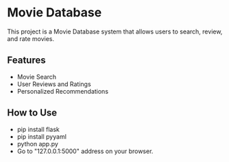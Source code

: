 # Movie Database
This project is a Movie Database system that allows users to search, review, and rate movies.
## Features
- Movie Search
- User Reviews and Ratings
- Personalized Recommendations
## How to Use
- pip install flask
- pip install pyyaml
- python app.py
- Go to "127.0.0.1:5000" address on your browser.